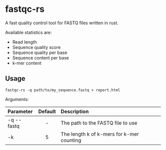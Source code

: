 # fastqc-rs
A fast quality control tool for FASTQ files written in rust.

Available statistics are:
- Read length
- Sequence quality score
- Sequence quality per base
- Sequence content per base
- k-mer content

## Usage

```
fastqc-rs -q path/to/my_sequence.fastq > report.html
```

Arguments: 

| Parameter                 | Default       | Description   |	
| :------------------------ |:-------------:| :-------------|
| -q --fastq 	       |	-           |The path to the FASTQ file to use
| -k          | 5           |The length k of k-mers for k-mer counting
